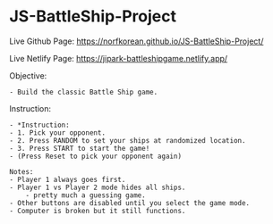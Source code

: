 # JS-BattleShip-Project

Live Github Page: https://norfkorean.github.io/JS-BattleShip-Project/

Live Netlify Page: https://jipark-battleshipgame.netlify.app/

Objective: 

    - Build the classic Battle Ship game.
 
Instruction:

    - *Instruction:
    - 1. Pick your opponent.
    - 2. Press RANDOM to set your ships at randomized location.
    - 3. Press START to start the game!
    - (Press Reset to pick your opponent again)

    Notes:
    - Player 1 always goes first. 
    - Player 1 vs Player 2 mode hides all ships.
        - pretty much a guessing game.
    - Other buttons are disabled until you select the game mode.
    - Computer is broken but it still functions.
    